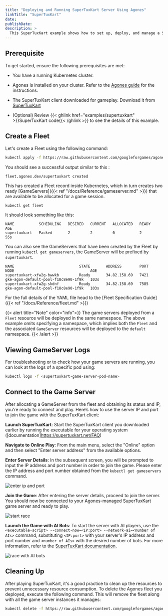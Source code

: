 ```yaml
---
title: "Deploying and Running SuperTuxKart Server Using Agones"
linkTitle: "SuperTuxKart"
date:
publishDate:
description: >
  This SuperTuxKart example shows how to set up, deploy, and manage a SuperTuxKart game server on a Kubernetes cluster using Agones. It highlights an approach to integrate with existing dedicated game servers.
---
```


## Prerequisite

To get started, ensure the following prerequisites are met:

  - You have a running Kubernetes cluster.

  - Agones is installed on your cluster. Refer to the [Agones guide](https://agones.dev/site/docs/installation/install-agones/) for the instructions.

  - The SuperTuxKart client downloaded for gameplay. Download it from [SuperTuxKart](https://supertuxkart.net/Main_Page)

  - (Optional) Review {{< ghlink href="examples/supertuxkart" >}}SuperTuxKart code{{< /ghlink >}} to see the details of this example.

## Create a Fleet

Let's create a Fleet using the following command:

```bash
kubectl apply -f https://raw.githubusercontent.com/googleforgames/agones/{{< release-branch >}}/examples/supertuxkart/fleet.yaml
```

You should see a successful output similar to this :

```
fleet.agones.dev/supertuxkart created
```

This has created a Fleet record inside Kubernetes, which in turn creates two ready [GameServers]({{< ref "/docs/Reference/gameserver.md" >}})
that are available to be allocated for a game session.

```bash
kubectl get fleet
```
It should look something like this:

```
NAME           SCHEDULING   DESIRED   CURRENT   ALLOCATED   READY   AGE
supertuxkart   Packed       2         2         0           2       55s
```

You can also see the GameServers that have been created by the Fleet by running `kubectl get gameservers`,
the GameServer will be prefixed by `supertuxkart`.

```
NAME                             STATE       ADDRESS        PORT   NODE                                  AGE
supertuxkart-xfw2g-bwwkb         Ready       34.82.158.69   7421   gke-agon-default-pool-f18c8e90-1f9k   103s
supertuxkart-xfw2g-skdnf         Ready       34.82.158.69   7585   gke-agon-default-pool-f18c8e90-1f9k   103s
```

For the full details of the YAML file head to the [Fleet Specification Guide]({{< ref "/docs/Reference/fleet.md" >}})

{{< alert title="Note" color="info">}} The game servers deployed from a `Fleet` resource will be deployed in the same namespace. The above example omits specifying a namespace, which implies both the `Fleet` and the associated `GameServer` resources will be deployed to the `default` namespace. {{< /alert >}}

## Viewing GameServer Logs

For troubleshooting or to check how your game servers are running, you can look at the logs of a specific pod using:

```bash
kubectl logs -f <supertuxkart-game-server-pod-name>
```

## Connect to the Game Server

After allocating a GameServer from the fleet and obtaining its status and IP, you're ready to connect and play. Here’s how to use the server IP and port to join the game with the SuperTuxKart client:

**Launch SuperTuxKart**: Start the SuperTuxKart client you downloaded earlier by running the executable for your operating system ([documentation]https://supertuxkart.net/FAQ)

**Navigate to Online Play**: From the main menu, select the "Online" option and then select "Enter server address" from the available options.

**Enter Server Details**: In the subsequent screen, you will be prompted to input the IP address and port number in order to join the game. Please enter the IP address and port number obtained from the `kubectl get gameservers` command.

![enter ip and port](../../../images/supertuxkart-enter-ip-port.png)

**Join the Game**: After entering the server details, proceed to join the server. You should now be connected to your Agones-managed SuperTuxKart game server and ready to play.

![start race](../../../images/supertuxkart-race-start.png)

**Launch the Game with AI Bots**: To start the server with AI players, use the `<executable-script> --connect-now=<IP:port> --network-ai=<number of AIs>` command, substituting `<IP:port>` with your server's IP address and port number and `<number of AIs>` with the desired number of bots. For more information, refer to the [SuperTuxKart documentation](https://github.com/supertuxkart/stk-code/blob/master/NETWORKING.md#testing-server).

![race with AI bots](../../../images/supertuxkart-AI-players.png)


## Cleaning Up

After playing SuperTuxKart, it's a good practice to clean up the resources to prevent unnecessary resource consumption. To delete the Agones fleet you deployed, execute the following command. This will remove the fleet along with all the game server instances it manages:

```bash
kubectl delete -f https://raw.githubusercontent.com/googleforgames/agones/{{< release-branch >}}/examples/supertuxkart/fleet.yaml
```
